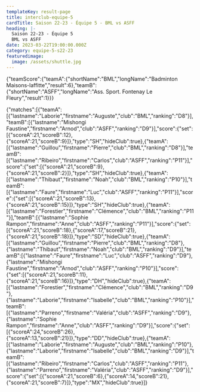 ```yaml
---
templateKey: result-page
title: interclub-equipe-5
cardTitle: Saison 22-23 - Équipe 5 - BML vs ASFF 
heading: |-
  Saison 22-23 - Équipe 5
  BML vs ASFF
date: 2023-03-22T19:00:00.000Z
category: equipe-5-s22-23
featuredimage:
  image: /assets/shuttle.jpg
---
```


<teamscoreboard>{"teamScore":{"teamA":{"shortName":"BML","longName":"Badminton Maisons-laffitte","result":6},"teamB":{"shortName":"ASFF","longName":"Ass. Sport. Fontenay Le Fleury","result":1}}}</teamscoreboard>

<scoreboard>{"matches":[{"teamA":[{"lastname":"Laborie","firstname":"Auguste","club":"BML","ranking":"D8"}],"teamB":[{"lastname":"Mishongi Faustine","firstname":"Arnod","club":"ASFF","ranking":"D9"}],"score":{"set":[{"scoreA":21,"scoreB":12},{"scoreA":21,"scoreB":9}]},"type":"SH","hideClub":true},{"teamA":[{"lastname":"Guillou","firstname":"Pierre","club":"BML","ranking":"D8"}],"teamB":[{"lastname":"Ribeiro","firstname":"Carlos","club":"ASFF","ranking":"P11"}],"score":{"set":[{"scoreA":21,"scoreB":9},{"scoreA":21,"scoreB":2}]},"type":"SH","hideClub":true},{"teamA":[{"lastname":"Thibaut","firstname":"Noah","club":"BML","ranking":"P10"}],"teamB":[{"lastname":"Faure","firstname":"Luc","club":"ASFF","ranking":"P11"}],"score":{"set":[{"scoreA":21,"scoreB":13},{"scoreA":21,"scoreB":15}]},"type":"SH","hideClub":true},{"teamA":[{"lastname":"Forestier","firstname":"Clémence","club":"BML","ranking":"P11"}],"teamB":[{"lastname":"Sophie Rampon","firstname":"Anne","club":"ASFF","ranking":"P11"}],"score":{"set":[{"scoreA":21,"scoreB":18},{"scoreA":17,"scoreB":21},{"scoreA":21,"scoreB":18}]},"type":"SD","hideClub":true},{"teamA":[{"lastname":"Guillou","firstname":"Pierre","club":"BML","ranking":"D8"},{"lastname":"Thibaut","firstname":"Noah","club":"BML","ranking":"D9"}],"teamB":[{"lastname":"Faure","firstname":"Luc","club":"ASFF","ranking":"D9"},{"lastname":"Mishongi Faustine","firstname":"Arnod","club":"ASFF","ranking":"P10"}],"score":{"set":[{"scoreA":21,"scoreB":11},{"scoreA":21,"scoreB":16}]},"type":"DH","hideClub":true},{"teamA":[{"lastname":"Forestier","firstname":"Clémence","club":"BML","ranking":"D9"},{"lastname":"Laborie","firstname":"Isabelle","club":"BML","ranking":"P10"}],"teamB":[{"lastname":"Parreno","firstname":"Valéria","club":"ASFF","ranking":"D9"},{"lastname":"Sophie Rampon","firstname":"Anne","club":"ASFF","ranking":"D9"}],"score":{"set":[{"scoreA":24,"scoreB":26},{"scoreA":13,"scoreB":21}]},"type":"DD","hideClub":true},{"teamA":[{"lastname":"Laborie","firstname":"Auguste","club":"BML","ranking":"P10"},{"lastname":"Laborie","firstname":"Isabelle","club":"BML","ranking":"D9"}],"teamB":[{"lastname":"Ribeiro","firstname":"Carlos","club":"ASFF","ranking":"P11"},{"lastname":"Parreno","firstname":"Valéria","club":"ASFF","ranking":"D9"}],"score":{"set":[{"scoreA":21,"scoreB":6},{"scoreA":14,"scoreB":21},{"scoreA":21,"scoreB":7}]},"type":"MX","hideClub":true}]}</scoreboard>